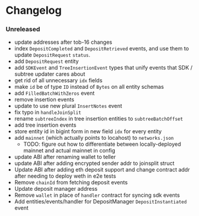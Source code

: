 # Changelog

### Unreleased

- update addresses after tob-16 changes
- index `DepositCompleted` and `DepositRetrieved` events, and use them to update `DepositRequest` `status`.
- add `DepositRequest` entity
- add `SDKEvent` and `TreeInsertionEvent` types that unify events that SDK / subtree updater cares about
- get rid of all unnecessary `idx` fields
- make `id` be of type `ID` instead of `Bytes` on all entity schemas
- add `FilledBatchWithZeros` event
- remove insertion events
- update to use new plural `InsertNotes` event
- fix typo in `handleJoinSplit`
- rename `subtreeIndex` in tree insertion entities to `subtreeBatchOffset`
- add tree insertion events
- store entity id in bigint form in new field `idx` for every entity
- add `mainnet` (which actually points to locahost) to `networks.json`
  - TODO: figure out how to differentiate between locally-deployed mainnet and actual mainnet in config
- update ABI after renaming wallet to teller
- update ABI after adding encrypted sender addr to joinsplit struct
- Update ABI after adding eth deposit support and change contract addr after needing to deploy weth in e2e tests
- Remove `chainId` from fetching deposit events
- Update deposit manager address
- Remove `wallet` in place of `handler` contract for syncing sdk events
- Add entities/events/handler for DepositManager `DepositInstantiated` event
